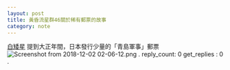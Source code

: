 ```yaml
---
layout: post
title: 黃昏流星群46關於稀有郵票的故事
category: note
---
```

[白矮星](https://tw.manhuagui.com/comic/1266/341805.html#p=65) 提到大正年間，日本發行少量的「青島軍事」郵票
![Screenshot from 2018-12-02 02-06-12.png](/upload/7fbc97bbb06c162a8b98cef94f04a8a5.png)
.
reply_count: 0
get_replies : 0
.
